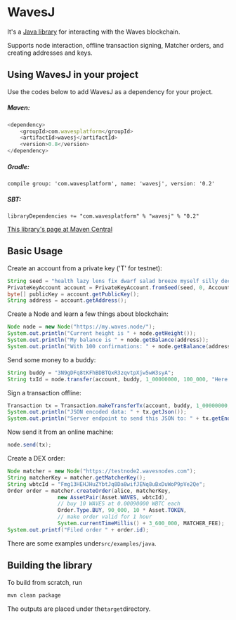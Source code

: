 # WavesJ

It's a [Java library](https://github.com/wavesplatform/WavesJ) for interacting with the Waves blockchain.

Supports node interaction, offline transaction signing, Matcher orders, and creating addresses and keys.

## Using WavesJ in your project

Use the codes below to add WavesJ as a dependency for your project.

##### Maven:

```js
<dependency>
    <groupId>com.wavesplatform</groupId>
    <artifactId>wavesj</artifactId>
    <version>0.8</version>
</dependency>
```

##### Gradle:

```
compile group: 'com.wavesplatform', name: 'wavesj', version: '0.2'
```

##### SBT:

```
libraryDependencies += "com.wavesplatform" % "wavesj" % "0.2"
```

[This library's page at Maven Central](https://mvnrepository.com/artifact/com.wavesplatform/wavesj)

## Basic Usage

Create an account from a private key \('T' for testnet\):

```java
String seed = "health lazy lens fix dwarf salad breeze myself silly december endless rent faculty report beyond";
PrivateKeyAccount account = PrivateKeyAccount.fromSeed(seed, 0, Account.TESTNET);
byte[] publicKey = account.getPublicKey();
String address = account.getAddress();
```

Create a Node and learn a few things about blockchain:

```java
Node node = new Node("https://my.waves.node/");
System.out.println("Current height is " + node.getHeight());
System.out.println("My balance is " + node.getBalance(address));
System.out.println("With 100 confirmations: " + node.getBalance(address, 100));
```

Send some money to a buddy:

```java
String buddy = "3N9gDFq8tKFhBDBTQxR3zqvtpXjw5wW3syA";
String txId = node.transfer(account, buddy, 1_00000000, 100_000, "Here's for you");
```

Sign a transaction offline:

```java
Transaction tx = Transaction.makeTransferTx(account, buddy, 1_00000000, Asset.WAVES, 100_000, Asset.WAVES, "");
System.out.println("JSON encoded data: " + tx.getJson());
System.out.println("Server endpoint to send this JSON to: " + tx.getEndpoint());
```

Now send it from an online machine:

```java
node.send(tx);
```

Create a DEX order:

```java
Node matcher = new Node("https://testnode2.wavesnodes.com");
String matcherKey = matcher.getMatcherKey();
String wbtcId = "Fmg13HEHJHuZYbtJq8Da8wifJENq8uBxDuWoP9pVe2Qe";
Order order = matcher.createOrder(alice, matcherKey,
                new AssetPair(Asset.WAVES, wbtcId),
                // buy 10 WAVES at 0.00090000 WBTC each
                Order.Type.BUY, 90_000, 10 * Asset.TOKEN,
                // make order valid for 1 hour
                System.currentTimeMillis() + 3_600_000, MATCHER_FEE);
System.out.printf("Filed order " + order.id);
```

There are some examples under`src/examples/java`.

## Building the library

To build from scratch, run

```bash
mvn clean package
```

The outputs are placed under the`target`directory.

